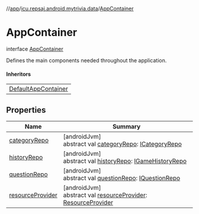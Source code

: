 //[app](../../../index.md)/[icu.repsaj.android.mytrivia.data](../index.md)/[AppContainer](index.md)

# AppContainer

interface [AppContainer](index.md)

Defines the main components needed throughout the application.

#### Inheritors

|                                                           |
|-----------------------------------------------------------|
| [DefaultAppContainer](../-default-app-container/index.md) |

## Properties

| Name                                     | Summary                                                                                                                                                               |
|------------------------------------------|-----------------------------------------------------------------------------------------------------------------------------------------------------------------------|
| [categoryRepo](category-repo.md)         | [androidJvm]<br>abstract val [categoryRepo](category-repo.md): [ICategoryRepo](../-i-category-repo/index.md)                                                          |
| [historyRepo](history-repo.md)           | [androidJvm]<br>abstract val [historyRepo](history-repo.md): [IGameHistoryRepo](../-i-game-history-repo/index.md)                                                     |
| [questionRepo](question-repo.md)         | [androidJvm]<br>abstract val [questionRepo](question-repo.md): [IQuestionRepo](../-i-question-repo/index.md)                                                          |
| [resourceProvider](resource-provider.md) | [androidJvm]<br>abstract val [resourceProvider](resource-provider.md): [ResourceProvider](../../icu.repsaj.android.mytrivia.ui.providers/-resource-provider/index.md) |
